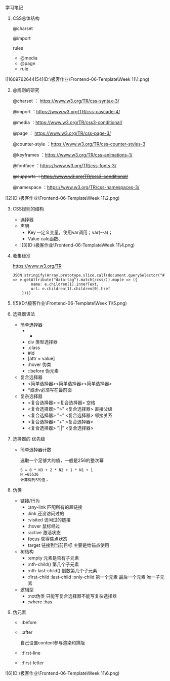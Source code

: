 学习笔记

1. CSS总体结构

   @charset

   @import

   rules

   + @media
   + @page
   + rule

![1609762644154](D:\极客作业\Frontend-06-Template\Week 11\1.png)

2. @规则的研究

   @charset ： https://www.w3.org/TR/css-syntax-3/

   @import ：https://www.w3.org/TR/css-cascade-4/

   @media ：https://www.w3.org/TR/css3-conditional/

   @page ： https://www.w3.org/TR/css-page-3/

   @counter-style ：https://www.w3.org/TR/css-counter-styles-3

   @keyframes ：https://www.w3.org/TR/css-animations-1/

   @fontface ：https://www.w3.org/TR/css-fonts-3/

   ~~@supports ：https://www.w3.org/TR/css3-conditional/~~

   @namespace ：https://www.w3.org/TR/css-namespaces-3/



![2](D:\极客作业\Frontend-06-Template\Week 11\2.png)

3. CSS规则的结构

   + 选择器
   + 声明
     + Key   --定义变量，使用var调用；var(--a)；
     + Value    calc函数、
   + ![3](D:\极客作业\Frontend-06-Template\Week 11\4.png)

   

4. 收集标准

    https://www.w3.org/TR

   ```
   JSON.stringify(Array.prototype.slice.call(document.querySelector("#container").children).filter(e => e.getAttribute("data-tag").match(/css/)).map(e => ({
           name: e.children[1].innerText,
           url: e.children[1].children[0].href
       })))
   ```

5. ![5](D:\极客作业\Frontend-06-Template\Week 11\5.png)



6. 选择器语法

   + 简单选择器
     + *
     + div 类型选择器
     + .class
     + #id
     + [attr = value]
     + :hover  伪类
     + ::before   伪元素
   + 复合选择器
     + <简单选择器><简单选择器><简单选择器>
     + *或div必须写在最前面
   + 复杂选择器
     + <复合选择器> <sp> <复合选择器>  空格
     +  <复合选择器> ">" <复合选择器> 直接父级
     + <复合选择器> "~" <复合选择器>  邻接关系
     + <复合选择器> "+" <复合选择器>
     + <复合选择器> "||" <复合选择器>

7. 选择器的 优先级

   + 简单选择器计数

     选取一个足够大的值，一般是256的整次幂

     ```
     S = 0 * N3 + 2 * N2 + 1 * N1 + 1
     N =65536
     计算得到S的值；
     ```



8. 伪类
   + 链接/行为
     + :any-link  匹配所有的超链接
     + :link   还没访问过的
     + :visited  访问过的链接
     + :hover  鼠标经过
     + :active  激活状态 
     + focus 获得焦点状态
     + target  链接到当前目标 主要是给锚点使用
   + 树结构
     + :empty  元素是否有子元素
     + :nth-child()  第几个子元素
     + :nth-last-child()  倒数第几个子元素
     + :first-child  :last-child :only-child  第一个元素  最后一个元素  唯一子元素
   + 逻辑型
     + :not伪类 只能写复合选择器不能写复杂选择器
     + :where  :has  

9. 伪元素

   + ::before

   + ::after

     自己设置content参与渲染和排版 

   + ::first-line

   + ::first-letter

![6](D:\极客作业\Frontend-06-Template\Week 11\6.png)













